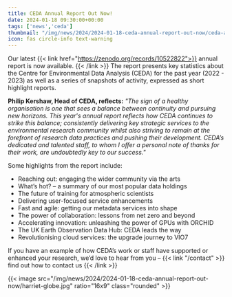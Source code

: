 ```yaml
---
title: CEDA Annual Report Out Now!
date: 2024-01-18 09:30:00+00:00
tags: ['news','ceda']
thumbnail: "/img/news/2024/2024-01-18-ceda-annual-report-out-now/ceda-annual-report.jpg"
icon: fas circle-info text-warning
---
```


Our latest {{< link href="https://zenodo.org/records/10522822">}} annual report is now available. {{< /link >}} The report presents key statistics about the Centre for Environmental Data Analysis (CEDA) for the past year (2022 - 2023) as well as a series of snapshots of activity, expressed as short highlight reports.

__Philip Kershaw, Head of CEDA, reflects:__
*"The sign of a healthy organisation is one that sees a balance between continuity and pursuing new horizons. This year's annual report reflects how CEDA continues to strike this balance; consistently delivering key strategic services to the environmental research community whilst also striving to remain at the forefront of research data practices and pushing their development. CEDA’s dedicated and talented staff, to whom I offer a personal note of thanks for their work, are undoubtedly key to our success."*

Some highlights from the report include:

- Reaching out: engaging the wider community via the arts
- What’s hot? – a summary of our most popular data holdings
- The future of training for atmospheric scientists
- Delivering user-focused service enhancements
- Fast and agile: getting our metadata services into shape
- The power of collaboration: lessons from net zero and beyond
- Accelerating innovation: unleashing the power of GPUs with ORCHID
- The UK Earth Observation Data Hub: CEDA leads the way
- Revolutionising cloud services: the upgrade journey to VIO7

If you have an example of how CEDA’s work or staff have supported or enhanced your research, we’d love to hear from you – {{< link "/contact" >}} find out how to contact us {{< /link >}}

{{< image src="/img/news/2024/2024-01-18-ceda-annual-report-out-now/harriet-globe.jpg" ratio="16x9" class="rounded" >}}
